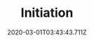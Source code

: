 ---
templateKey: blog-post
featuredpost: false
date: 2020-03-01T03:43:43.711Z
featuredimage: /img/quest_bg5.png
imgBg: quest_bg5
title: Initiation
description: If you can slay 10 slimes you'll have earned your place in the Adventurer's Guild.
reward: Get to enter the Adventurer's Guild
tags:
  - Mail
  - Complete "Explore The Mine"
  - 10 Slimes slain in Mines
---